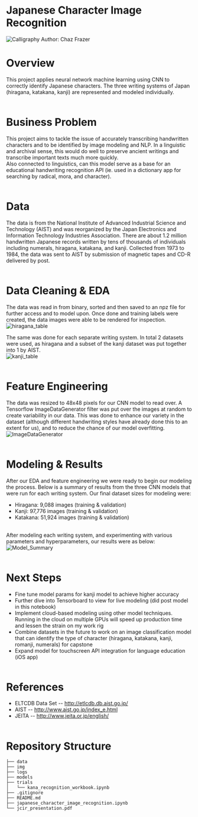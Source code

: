 # Japanese Character Image Recognition
![Calligraphy](./img/calligraphy.jpg)
Author: Chaz Frazer<br>

# Overview
This project applies neural network machine learning using CNN to correctly identify Japanese characters. The three writing systems of Japan (hiragana, katakana, kanji) are represented and modeled individually.<br><br>

# Business Problem
This project aims to tackle the issue of accurately transcribing handwritten characters and to be identified by image modeling and NLP. In a linguistic and archival sense, this would do well to preserve ancient writings and transcribe important texts much more quickly.<br>
Also connected to linguistics, can this model serve as a base for an educational handwriting recognition API (ie. used in a dictionary app for searching by radical, mora, and character).<br><br>

# Data
The data is from the National Institute of Advanced Industrial Science and Technology (AIST) and was reorganized by the Japan Electronics and Information Technology Industries Association. There are about 1.2 million handwritten Japanese records written by tens of thousands of individuals including numerals, hiragana, katakana, and kanji. Collected from 1973 to 1984, the data was sent to AIST by submission of magnetic tapes and CD-R delivered by post. 
<br><br>

# Data Cleaning & EDA
The data was read in from binary, sorted and then saved to an npz file for further access and to model upon. Once done and training labels were created, the data images were able to be rendered for inspection. <br>
![hiragana_table](./img/hiragana_table.png)<br>

The same was done for each separate writing system. In total 2 datasets were used, as hiragana and a subset of the kanji dataset was put together into 1 by AIST. <br>
![kanji_table](./img/kanji_table.png) <br><br>

# Feature Engineering
The data was resized to 48x48 pixels for our CNN model to read over. A Tensorflow ImageDataGenerator filter was put over the images at random to create variability in our data. 
This was done to enhance our variety in the dataset (although different handwriting styles have already done this to an extent for us), and to reduce the chance of our model overfitting.
![ImageDataGenerator](./img/ImageDataGenerator.png)<br><br>

# Modeling & Results
After our EDA and feature engineering we were ready to begin our modeling the process. Below is a summary of results from the three CNN models that were run for each writing system.
Our final dataset sizes for modeling were:
* Hiragana: 9,088 images (training & validation)
* Kanji: 97,776 images (training & validation)
* Katakana: 51,924 images (training & validation)<br><br>

After modeling each writing system, and experimenting with various parameters and hyperparameters, our results were as below:
![Model_Summary](./img/model_results.png)
<br><br>

# Next Steps
* Fine tune model params for kanji model to achieve higher accuracy
* Further dive into Tensorboard to view for live modeling (did post model in this notebook)
* Implement cloud-based modeling using other model techniques. Running in the cloud on multiple GPUs will speed up production time and lessen the strain on my work rig
* Combine datasets in the future to work on an image classification model that can identify the type of character (hiragana, katakana, kanji, romanji, numerals) for capstone
* Expand model for touchscreen API integration for language education (iOS app) <br><br>

# References
* ELTCDB Data Set -- http://etlcdb.db.aist.go.jp/ <br>
* AIST -- http://www.aist.go.jp/index_e.html <br>
* JEITA -- http://www.jeita.or.jp/english/<br><br>

# Repository Structure
```
├── data
├── img
├── logs
├── models
├── trials
│   └── kana_recognition_workbook.ipynb
├── .gitignore
├── README.md
├── japanese_character_image_recognition.ipynb
└── jcir_presentation.pdf